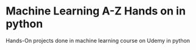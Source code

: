 # Machine Learning A-Z Hands on in python
Hands-On projects done in machine learning course on Udemy in python
